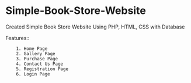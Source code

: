 # Simple-Book-Store-Website
Created Simple Book Store Website Using PHP, HTML, CSS with Database

Features::

        1. Home Page
        2. Gallery Page
        3. Purchase Page
        4. Contact Us Page
        5. Registration Page
        6. Login Page

